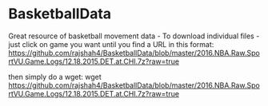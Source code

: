 # BasketballData

Great resource of basketball movement data -
To download individual files - just click on game you want until you find a URL in this format:
https://github.com/rajshah4/BasketballData/blob/master/2016.NBA.Raw.SportVU.Game.Logs/12.18.2015.DET.at.CHI.7z?raw=true

then simply do a wget:
wget https://github.com/rajshah4/BasketballData/blob/master/2016.NBA.Raw.SportVU.Game.Logs/12.18.2015.DET.at.CHI.7z?raw=true
